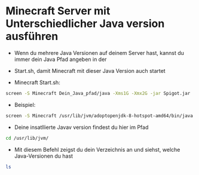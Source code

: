 # Minecraft Server mit Unterschiedlicher Java version ausführen

* Wenn du mehrere Java Versionen auf deinem Server hast, kannst du immer dein Java Pfad angeben in der
* Start.sh, damit Minecraft mit dieser Java Version auch startet

* Minecraft Start.sh:

```bash
screen -S Minecraft Dein_Java_pfad/java -Xms1G -Xmx2G -jar Spigot.jar
```

* Beispiel:

```bash
screen -S Minecraft /usr/lib/jvm/adoptopenjdk-8-hotspot-amd64/bin/java -Xms1G -Xmx2G -jar Spigot.jar
```

* Deine insatllierte Javav version findest du hier im Pfad

```bash
cd /usr/lib/jvm/
```

* Mit diesem Befehl zeigst du dein Verzeichnis an und siehst, welche Java-Versionen du hast

```bash
ls
```
